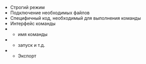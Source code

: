 - Строгий режим
- Подключение необходимых файлов
- Специфичный код, необходимый для выполнения команды
- Интерфейс команды
- - имя команды
- - запуск и т.д.
- - Экспорт

